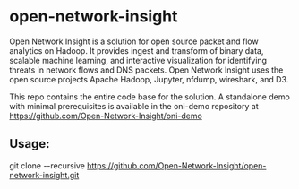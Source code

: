 # open-network-insight 

Open Network Insight is a solution for open source packet and flow analytics on Hadoop.  It provides ingest and transform of binary data, scalable machine learning, and interactive visualization for identifying threats in network flows and DNS packets.  Open Network Insight uses the open source projects Apache Hadoop, Jupyter, nfdump, wireshark, and D3.

This repo contains the entire code base for the solution.  A standalone demo with minimal prerequisites is available in the oni-demo repository at https://github.com/Open-Network-Insight/oni-demo

## Usage: 
git clone --recursive https://github.com/Open-Network-Insight/open-network-insight.git 
